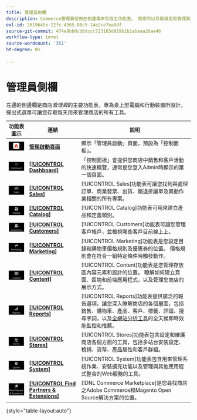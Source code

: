```yaml
---
title: 管理員側欄
description: Commerce管理員使用左側邊欄來存取主功能表。 商家可以存取設定和管理其商店所需的所有管理工具。
exl-id: 2619645e-22fc-4365-80c5-14e2ce7ea8df
source-git-commit: 474e9bb6cd6dccc723165d919b1b1ebeaa26ae46
workflow-type: tm+mt
source-wordcount: '351'
ht-degree: 0%

---
```


# 管理員側欄

左邊的側邊欄是商店&#x200B;_管理員_&#x200B;的主要功能表，專為桌上型電腦和行動裝置所設計。 彈出式選單可讓您存取每天用來管理商店的所有工具。

| 功能表圖示 | 連結 | 說明 |
| --------- | ---- | ----------- |
| ![管理員側邊欄圖示](./assets/icon-admin-sidebar-logo.png) | **[管理啟動頁面](../configuration-reference/advanced/admin.md)** | 顯示「管理員啟動」頁面，預設為「控制面板」。 |
| ![儀表板功能表](./assets/icon-admin-sidebar-dashboard.png) | **[[!UICONTROL Dashboard]](admin-dashboard.md)** | 「控制面板」會提供您商店中銷售和客戶活動的快速概覽，通常是您登入Admin時顯示的第一個頁面。 |
| ![銷售功能表](./assets/icon-admin-sidebar-sales.png) | **[[!UICONTROL Sales]](../stores-purchase/sales-menu.md)** | [!UICONTROL Sales]功能表可讓您找到與處理訂單、商業發票、出貨、銷退折讓單及異動作業相關的所有專案。 |
| ![目錄功能表](./assets/icon-admin-sidebar-catalog.png) | **[[!UICONTROL Catalog]](../catalog/catalog-menu.md)** | [!UICONTROL Catalog]功能表可用來建立產品和定義類別。 |
| ![客戶功能表](./assets/icon-admin-sidebar-customers.png) | **[[!UICONTROL Customers]](../customers/customers-introduction.md)** | [!UICONTROL Customers]功能表可讓您管理客戶帳戶，並檢視哪些客戶目前線上上。 |
| ![行銷功能表](./assets/icon-admin-sidebar-marketing.png) | **[[!UICONTROL Marketing]](../merchandising-promotions/marketing-menu.md)** | [!UICONTROL Marketing]功能表是您設定目錄和購物車價格規則及優惠券的位置。 價格規則會在符合一組特定條件時觸發動作。 |
| ![內容功能表](./assets/icon-admin-sidebar-content.png) | **[[!UICONTROL Content]](../content-design/content-menu.md)** | [!UICONTROL Content]功能表是您管理存放區內容元素和設計的位置。 瞭解如何建立頁面、區塊和前端應用程式，以及管理您商店的展示方式。 |
| ![報表功能表](./assets/icon-admin-sidebar-reports.png) | **[[!UICONTROL Reports]](reports-menu.md)** | [!UICONTROL Reports]功能表提供廣泛的報告選項，讓您深入瞭解商店的各個層面，包括銷售、購物車、產品、客戶、標籤、評論、搜尋字詞，以及[全網站分析工具](https://experienceleague.adobe.com/en/docs/commerce-operations/tools/site-wide-analysis-tool/intro)的全天候即時效能監控和推薦。 |
| ![儲存功能表](./assets/icon-admin-sidebar-stores.png) | **[[!UICONTROL Stores]](../stores-purchase/stores-menu.md)** | [!UICONTROL Stores]功能表包含設定和維護商店各個方面的工具，包括多站台安裝設定、稅捐、貨幣、產品屬性和客戶群組。 |
| ![系統功能表](./assets/icon-admin-sidebar-system.png) | **[[!UICONTROL System]](../systems/system-menu.md)** | [!UICONTROL System]功能表包含用來管理系統作業、安裝擴充功能以及管理與其他應用程式整合的Web服務的工具。 |
| ![尋找擴充功能](./assets/icon-admin-sidebar-extensions.png) | **[[!UICONTROL Find Partners & Extensions]](commerce-marketplace.md)** | [!DNL Commerce Marketplace]是您尋找商店之Adobe Commerce和Magento Open Source解決方案的位置。 |

{style="table-layout:auto"}
